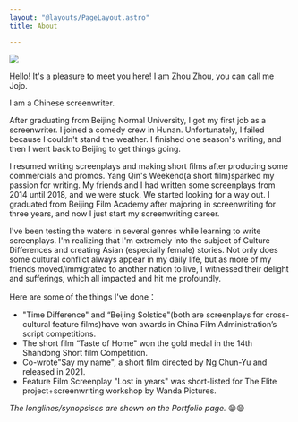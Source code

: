 ```yaml
---
layout: "@layouts/PageLayout.astro"
title: About

---
```

![](/assets/images/个人图片-圆形.png)

Hello! It's a pleasure to meet you here! I am Zhou Zhou, you can call me Jojo.

I am a Chinese screenwriter. 

After graduating from Beijing Normal University, I got my first job as a screenwriter. I joined a comedy crew in Hunan. Unfortunately, I failed because I couldn't stand the weather. I finished one season's writing, and then I went back to Beijing to get things going.

I resumed writing screenplays and making short films after producing some commercials and promos. Yang Qin's Weekend(a short film)sparked my passion for writing. My friends and I had written some screenplays from 2014 until 2018, and we were stuck. We started looking for a way out. I graduated from Beijing Film Academy after majoring in screenwriting for three years, and now I just start my screenwriting career.

I've been testing the waters in several genres while learning to write screenplays. I'm realizing that I'm extremely into the subject of Culture Differences and creating Asian (especially female) stories. Not only does some cultural conflict always appear in my daily life, but as more of my friends moved/immigrated to another nation to live, I witnessed their delight and sufferings, which all impacted and hit me profoundly.

Here are some of the things I've done：

* "Time Difference" and “Beijing Solstice"(both are screenplays for cross-cultural feature films)have won awards in China Film Administration’s script competitions.
* The short film “Taste of Home" won the gold medal in the 14th Shandong Short film Competition.
* Co-wrote"Say my name", a short film directed by Ng Chun-Yu and released in 2021.
* Feature Film Screenplay "Lost in years" was short-listed for The Elite project+screenwriting workshop by Wanda Pictures.

_The longlines/synopsises are shown on the Portfolio page._ 😁😄